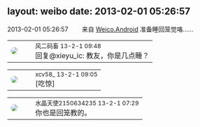 layout: weibo
date: 2013-02-01 05:26:57
---
<meta name="referrer" content="no-referrer" />

2013-02-01 05:26:57  &nbsp;&nbsp;&nbsp;&nbsp;&nbsp;&nbsp; 来自 <a href="http://app.weibo.com/t/feed/l4RWD" rel="nofollow">Weico.Android</a>
准备睡回笼觉咯…… ​​​

<table style="width: 100%;">
  <tr>
    <td style="width: 40px;"><img style="border-radius:50%" src="https://tva3.sinaimg.cn/crop.0.0.639.639.50/6d2a6003jw8f3idy69w2gj20hs0hrt9g.jpg?KID=imgbed,tva&Expires=1624465753&ssig=6zcS48UJEc"></td>
    <td colspan="2"><small>风二码畜 13-2-1 09:48</small><br/>回复@xieyu_ic: 教友，你是几点睡？</td>
  </tr>
</table>

<table style="width: 100%;">
  <tr>
    <td style="width: 40px;"><img style="border-radius:50%" src="https://tva3.sinaimg.cn/crop.0.0.1242.1242.50/801f7e9ajw8f3peekcgoqj20yi0yidg9.jpg?KID=imgbed,tva&Expires=1624465753&ssig=7StM1JLzdt"></td>
    <td colspan="2"><small>xcv58_ 13-2-1 09:05</small><br/>[吃惊]</td>
  </tr>
</table>

<table style="width: 100%;">
  <tr>
    <td style="width: 40px;"><img style="border-radius:50%" src="https://tva1.sinaimg.cn/crop.0.0.80.80.50/803012fbjw8f6z12p78p3j2028028q2p.jpg?KID=imgbed,tva&Expires=1624465753&ssig=cYtZj%2BfiZR"></td>
    <td colspan="2"><small>水晶天使2150634235 13-2-1 07:29</small><br/>你也是回笼教的。</td>
  </tr>
</table>
